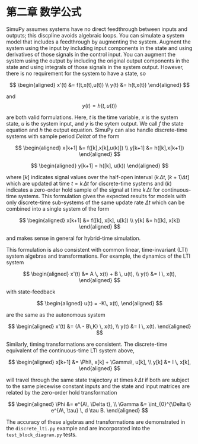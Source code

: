 # 第二章 数学公式



SimuPy assumes systems have no direct feedthrough between inputs and outputs;
this discpline avoids algebraic loops. You can simulate a system model that
includes a feedthrough by augmenting the system. Augment the system using the
input by including input components in the state and using derivatives of those
signals in the control input. You can augment the system using the output by
including the original output components in the state and using integrals of
those signals in the system output. However, there is no requirement for the
system to have a state, so

$$
\begin{aligned}
    x'(t) &= f(t,x(t),u(t)) \\
    y(t) &= h(t,x(t))
\end{aligned}
$$

and
$$
    y(t) = h(t,u(t))
$$

are both valid formulations. Here, $t$ is the time variable, $x$
is the system state, $u$ is the system input, and $y$ is the sytem
output. We call $f$ the state equation and $h$ the output equation.
SimuPy can also handle discrete-time systems with sample period $Delta t$
of the form

$$
\begin{aligned}
    x[k+1] &= f([k],x[k],u(k)]) \\
    y[k+1] &= h([k],x[k+1])
\end{aligned}
$$

$$
\begin{aligned}
    y[k+1] = h([k], u(k))
\end{aligned}
$$

where $[k]$ indicates signal values over the half-open interval 
$(k\, \Delta t, (k+1) \Delta t]$ which are updated at time 
$t=k\, \Delta t$ for discrete-time systems and $(k)$ indicates a 
zero-order hold sample of the signal at time $k \, \Delta t$ for 
continuous-time systems. This formulation gives the expected results for models
with only discrete-time sub-systems of the same update rate $\Delta t$
which can be combined into a single system of the form

$$
\begin{aligned}
    x[k+1] &= f([k], x[k], u[k]) \\
    y[k] &= h([k], x[k])
\end{aligned}
$$

and makes sense in general for hybrid-time simulation. 

This formulation is also consistent with common linear, time-invariant (LTI)
system algebras and transformations. For example, the dynamics of the LTI
system

$$
\begin{aligned}
    x'(t) &= A \, x(t) + B \, u(t), \\
    y(t) &= I \, x(t),
\end{aligned}
$$

with state-feedback

$$
\begin{aligned}
    u(t) = -K\, x(t),
\end{aligned}
$$

are the same as the autonomous system

$$
\begin{aligned}
    x'(t) &= (A - B\,K) \, x(t), \\
    y(t) &= I \, x(t).
\end{aligned}
$$


Similarly, timing transformations are consistent. The discrete-time equivalent
of the continuous-time LTI system above,

$$
\begin{aligned}
    x[k+1] &= \Phi\, x[k] + \Gamma\, u[k], \\
    y[k] &= I \, x[k],
\end{aligned}
$$


will travel through the same state trajectory at times $k\, \Delta t$ if
both are subject to the same piecewise constant inputs and the state and input 
matrices are related by the zero-order hold transformation

$$
\begin{aligned}
    \Phi &= e^{A\, \Delta t}, \\
    \Gamma &= \int_{0}^{\Delta t} e^{A\, \tau} \, d \tau B.
\end{aligned}
$$


The accuracy of these algebras and transformations are demonstrated in the
``discrete_lti.py`` example and are incorporated into the
``test_block_diagram.py`` tests.

